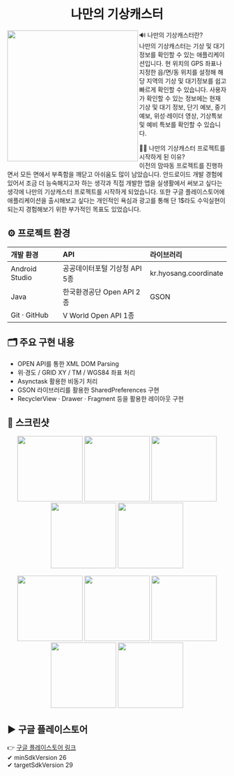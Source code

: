 <h1 align="center">나만의 기상캐스터</h1>
<img src="https://user-images.githubusercontent.com/76841455/122673065-b5b4dd80-d209-11eb-90a6-4cb1fde8c39f.png" width="300" height="300" align="left"></img>

🔊 나만의 기상캐스터란?<br/>
나만의 기상캐스터는 기상 및 대기정보를 확인할 수 있는 애플리케이션입니다. 현 위치의 GPS 좌표나 지정한 읍/면/동 위치를 설정해 해당 지역의 기상 및 대기정보를 쉽고 빠르게 확인할 수 있습니다. 사용자가 확인할 수 있는 정보에는 현재 기상 및 대기 정보, 단기 예보, 중기 예보, 위성·레이더 영상, 기상특보 및 예비 특보를 확인할 수 있습니다.<br/>

🤷‍♂️ 나만의 기상캐스터 프로젝트를 시작하게 된 이유?<br/>
이전의 맘따동 프로젝트를 진행하면서 모든 면에서 부족함을 깨닫고 아쉬움도 많이 남았습니다. 안드로이드 개발 경험에 있어서 조금 더 능숙해지고자 하는 생각과 직접 개발한 앱을 실생활에서 써보고 싶다는 생각에 나만의 기상캐스터 프로젝트를 시작하게 되었습니다. 또한 구글 플레이스토어에 애플리케이션을 출시해보고 싶다는 개인적인 욕심과 광고를 통해 단 1$라도 수익실현이 되는지 경험해보기 위한 부가적인 목표도 있었습니다.<br/>

<h2>⚙ 프로젝트 환경</h2>

| 개발 환경 | API | 라이브러리 |
| :--- | :--- | :--- |
| Android Studio | 공공데이터포털 기상청 API 5종 | kr.hyosang.coordinate |
| Java | 한국환경공단 Open API 2종 | GSON |
| Git · GitHub | V World Open API 1종 | |

<h2>🗂 주요 구현 내용</h2>
<ul>
<li>OPEN API를 통한 XML DOM Parsing</li>
<li>위·경도 / GRID XY / TM / WGS84 좌표 처리</li>
<li>Asynctask 활용한 비동기 처리</li>
<li>GSON 라이브러리를 활용한 SharedPreferences 구현</li>
<li>RecyclerView · Drawer · Fragment 등을 활용한 레이아웃 구현</li>
</ul>

<h2>📸 스크린샷</h2>
<p align="center">
<img src="https://user-images.githubusercontent.com/76841455/103441293-43b6ff00-4c90-11eb-9282-132532bb0314.jpg" width="150"></img>
<img src="https://user-images.githubusercontent.com/76841455/103441295-444f9580-4c90-11eb-8733-80d2603050e4.jpg" width="150"></img>
<img src="https://user-images.githubusercontent.com/76841455/103441296-444f9580-4c90-11eb-9afe-30e250444e34.jpg" width="150"></img>
<img src="https://user-images.githubusercontent.com/76841455/103441297-44e82c00-4c90-11eb-8d36-a851943c15c1.jpg" width="150"></img>
<img src="https://user-images.githubusercontent.com/76841455/103441298-4580c280-4c90-11eb-9c56-67d8b0e6cdc6.jpg" width="150"></img>
</p>
<p align="center">
<img src="https://user-images.githubusercontent.com/76841455/103441299-46195900-4c90-11eb-8cab-3a4f159f622c.jpg" width="150"></img>
<img src="https://user-images.githubusercontent.com/76841455/103441301-46b1ef80-4c90-11eb-8792-33dcd048f15f.jpg" width="150"></img>
<img src="https://user-images.githubusercontent.com/76841455/103441303-46b1ef80-4c90-11eb-8b61-d50df9174722.jpg" width="150"></img>
<img src="https://user-images.githubusercontent.com/76841455/103441304-474a8600-4c90-11eb-912f-db5ded953a84.jpg" width="150"></img>
<img src="https://user-images.githubusercontent.com/76841455/103441305-47e31c80-4c90-11eb-9603-e6148e7f539a.jpg" width="150"></img>
</p>

<h2>▶ 구글 플레이스토어</h2>

👉 [구글 플레이스토어 링크](https://play.google.com/store/apps/details?id=com.bh.myownweathercaster)<br/>
✔ minSdkVersion 26<br/>
✔ targetSdkVersion 29
